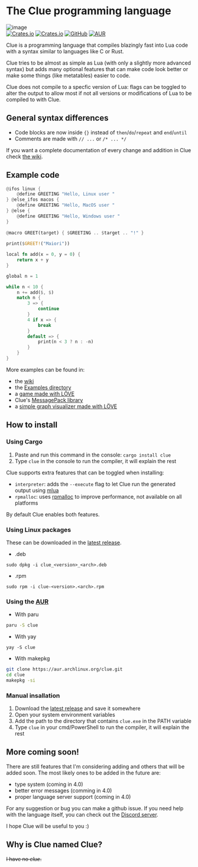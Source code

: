 # The Clue programming language

![image](https://user-images.githubusercontent.com/87673997/156028540-7a94db51-dd90-4bc6-9718-96e056d24cab.png)  
[![Crates.io](https://img.shields.io/crates/v/clue?logo=rust&style=for-the-badge)](https://crates.io/crates/clue)
[![Crates.io](https://img.shields.io/crates/d/clue?logo=rust&style=for-the-badge)](https://crates.io/crates/clue)
[![GitHub](https://img.shields.io/github/v/release/ClueLang/Clue?logo=github&color=181717&display_name=release&include_prereleases&sort=semver&style=for-the-badge)](https://github.com/ClueLang/Clue)
[![AUR](https://img.shields.io/aur/version/clue?color=1793d1&logo=arch-linux&style=for-the-badge)](https://aur.archlinux.org/packages/clue/)

Clue is a programming language that compiles blazingly fast into Lua code with a syntax similar to languages like C or Rust.

Clue tries to be almost as simple as Lua (with only a slightly more advanced syntax) but adds many optional features that can make code look better or make some things (like metatables) easier to code.

Clue does not compile to a specfic version of Lua: flags can be toggled to alter the output to allow most if not all versions or modifications of Lua to be compiled to with Clue.

## General syntax differences
- Code blocks are now inside `{}` instead of `then`/`do`/`repeat` and `end`/`until`
- Comments are made with `// ...` or `/* ... */`

If you want a complete documentation of every change and addition in Clue check [the wiki](https://github.com/ClueLang/Clue/wiki).

## Example code
```rs
@ifos linux {
	@define GREETING "Hello, Linux user "
} @else_ifos macos {
	@define GREETING "Hello, MacOS user "
} @else {
	@define GREETING "Hello, Windows user "
}
  
@macro GREET(target) { $GREETING .. $target .. "!" }
  
print($GREET!("Maiori"))

local fn add(x = 0, y = 0) {
    return x + y
}

global n = 1

while n < 10 {
    n += add($, $)
    match n {
        3 => {
            continue
        }
        4 if x => {
            break
        }
        default => {
            print(n < 3 ? n : -n)
        }
    }
}
```
More examples can be found in:
- the [wiki](https://github.com/ClueLang/Clue/wiki)
- the [Examples directory](https://github.com/ClueLang/Clue/tree/main/examples)
- a [game made with LÖVE](https://github.com/Maiori44/ip-please)
- Clue's [MessagePack library](https://github.com/Maiori44/msgpack-clue)
- a [simple graph visualizer made with LÖVE](https://github.com/ClueLang/Clue-example)

## How to install

### Using Cargo
1. Paste and run this command in the console: `cargo install clue`
2. Type `clue` in the console to run the compiler, it will explain the rest

Clue supports extra features that can be toggled when installing:
* `interpreter`: adds the `--execute` flag to let Clue run the generated output using [mlua](https://github.com/khvzak/mlua)
* `rpmalloc`: uses [rpmalloc](https://github.com/EmbarkStudios/rpmalloc-rs) to improve performance, not available on all platforms

By default Clue enables both features.

### Using Linux packages
These can be downloaded in the [latest release](https://github.com/ClueLang/Clue/releases/latest).
* .deb
```
sudo dpkg -i clue_<version>_<arch>.deb
```
* .rpm
```
sudo rpm -i clue-<version>.<arch>.rpm
```

### Using the [AUR](https://aur.archlinux.org/clue)
* With paru
```sh
paru -S clue
```
* With yay
```
yay -S clue
```
* With makepkg
```sh
git clone https://aur.archlinux.org/clue.git
cd clue
makepkg -si
```

### Manual insallation
1. Download the [latest release](https://github.com/ClueLang/Clue/releases/latest) and save it somewhere
2. Open your system environment variables
3. Add the path to the directory that contains `clue.exe` in the PATH variable
4. Type `clue` in your cmd/PowerShell to run the compiler, it will explain the rest

## More coming soon!
There are still features that I'm considering adding and others that will be added soon.
The most likely ones to be added in the future are:
- type system (coming in 4.0)
- better error messages (comming in 4.0)
- proper language server support (coming in 4.0)

For any suggestion or bug you can make a github issue.
If you need help with the language itself, you can check out the [Discord server](https://discord.gg/EQsnWpqN3C).

I hope Clue will be useful to you :)

## Why is Clue named Clue?
~~I have no *clue*.~~
